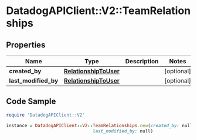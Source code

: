 # DatadogAPIClient::V2::TeamRelationships

## Properties

Name | Type | Description | Notes
------------ | ------------- | ------------- | -------------
**created_by** | [**RelationshipToUser**](RelationshipToUser.md) |  | [optional] 
**last_modified_by** | [**RelationshipToUser**](RelationshipToUser.md) |  | [optional] 

## Code Sample

```ruby
require 'DatadogAPIClient::V2'

instance = DatadogAPIClient::V2::TeamRelationships.new(created_by: null,
                                 last_modified_by: null)
```



